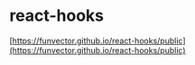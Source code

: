 # react-hooks
[https://funvector.github.io/react-hooks/public](https://funvector.github.io/react-hooks/public)